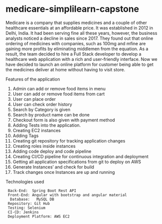 # medicare-simplilearn-capstone

Medicare is a company that supplies medicines and a couple of other healthcare essentials at an affordable price. It was established in 2012 in Delhi, India. It had been serving fine all these years, however, the business analysts noticed a decline in sales since 2017. They found out that online ordering of medicines with companies, such as 100mg and mfine are gaining more profits by eliminating middlemen from the equation. As a result, the team decided to hire a Full Stack developer to develop a healthcare web application with a rich and user-friendly interface.
Now we have decided to launch an online platform for customer being able to get the medicines deliver at home without having to visit store.


Features of the application

1.	Admin can add or remove food items in menu
2.	User can add or remove food items from cart
3.	User can place order
4.	User can check order history
5.	Search by Category is given
6.	Search by product name can be done
7.	Checkout form is also given with payment method
8.	Adding Tests into the application.
9.	Creating EC2 instances
10.	Adding Tags
11.	Creating git repository for tracking application changes
12.	Creating roles inside instances
13.	Adding code deploy and code pipeline
14.	Creating CI/CD pipeline for continuous integration and deployment
15.	Getting all application specifications from git to deploy on AWS
16.	Generate Instances’ and check for build
17.	Track changes once Instances are up and running 




Technologies used


     Back-End:  Spring Boot Rest API
     Front-End: Angular with bootstrap and angular material
      Database:   MySQL DB
     Repository: Git Hub
     Testing: Selenium
     CI-CD: Jenkins
     Deployment Platform: AWS EC2
